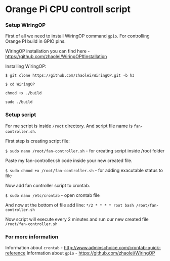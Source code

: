 # Orange Pi CPU controll script

### Setup WiringOP
First of all we need to install WiringOP command `gpio`. For controlling Orange PI build in GPIO pins.

WiringOP installation you can find here - https://github.com/zhaolei/WiringOP#installation

Installing WiringOP:

`$ git clone https://github.com/zhaolei/WiringOP.git -b h3`

`$ cd WiringOP`

`chmod +x ./build`

`sudo ./build`

### Setup script
For me script is inside `/root` directory. And script file name is `fan-controller.sh`.

First step is creating script file:

`$ sudo nano /root/fan-controller.sh` - for creating script inside /root folder

Paste my fan-controller.sh code inside your new created file.

`$ sudo chmod +x /root/fan-controller.sh` - for adding exacutable status to file

Now add fan controller script to crontab.

`$ sudo nano /etc/crontab` - open crontab file

And now at the bottom of file add line: `*/2 * * * * root bash /root/fan-controller.sh`

Now script will execute every 2 minutes and run our new created file `/root/fan-controller.sh`

### For more information

Information about `crontab` - http://www.adminschoice.com/crontab-quick-reference
Information about `gpio` - https://github.com/zhaolei/WiringOP

